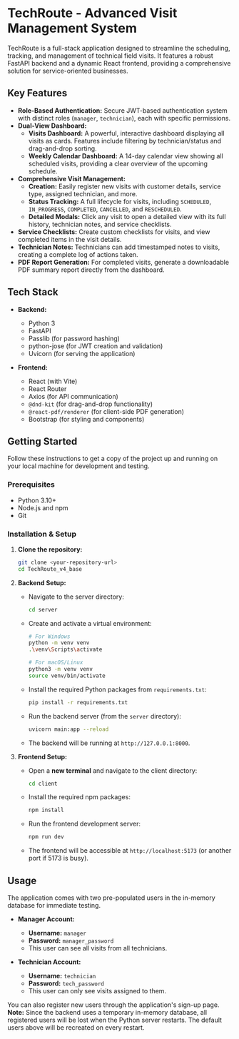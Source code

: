 # TechRoute - Advanced Visit Management System

TechRoute is a full-stack application designed to streamline the scheduling, tracking, and management of technical field visits. It features a robust FastAPI backend and a dynamic React frontend, providing a comprehensive solution for service-oriented businesses.

## Key Features

- **Role-Based Authentication:** Secure JWT-based authentication system with distinct roles (`manager`, `technician`), each with specific permissions.
- **Dual-View Dashboard:**
  - **Visits Dashboard:** A powerful, interactive dashboard displaying all visits as cards. Features include filtering by technician/status and drag-and-drop sorting.
  - **Weekly Calendar Dashboard:** A 14-day calendar view showing all scheduled visits, providing a clear overview of the upcoming schedule.
- **Comprehensive Visit Management:**
  - **Creation:** Easily register new visits with customer details, service type, assigned technician, and more.
  - **Status Tracking:** A full lifecycle for visits, including `SCHEDULED`, `IN_PROGRESS`, `COMPLETED`, `CANCELLED`, and `RESCHEDULED`.
  - **Detailed Modals:** Click any visit to open a detailed view with its full history, technician notes, and service checklists.
- **Service Checklists:** Create custom checklists for visits, and view completed items in the visit details.
- **Technician Notes:** Technicians can add timestamped notes to visits, creating a complete log of actions taken.
- **PDF Report Generation:** For completed visits, generate a downloadable PDF summary report directly from the dashboard.

## Tech Stack

- **Backend:**
  - Python 3
  - FastAPI
  - Passlib (for password hashing)
  - python-jose (for JWT creation and validation)
  - Uvicorn (for serving the application)

- **Frontend:**
  - React (with Vite)
  - React Router
  - Axios (for API communication)
  - `@dnd-kit` (for drag-and-drop functionality)
  - `@react-pdf/renderer` (for client-side PDF generation)
  - Bootstrap (for styling and components)

## Getting Started

Follow these instructions to get a copy of the project up and running on your local machine for development and testing.

### Prerequisites

- Python 3.10+
- Node.js and npm
- Git

### Installation & Setup

1.  **Clone the repository:**
    ```sh
    git clone <your-repository-url>
    cd TechRoute_v4_base
    ```

2.  **Backend Setup:**
    - Navigate to the server directory:
      ```sh
      cd server
      ```
    - Create and activate a virtual environment:
      ```sh
      # For Windows
      python -m venv venv
      .\venv\Scripts\activate
      
      # For macOS/Linux
      python3 -m venv venv
      source venv/bin/activate
      ```
    - Install the required Python packages from `requirements.txt`:
      ```sh
      pip install -r requirements.txt
      ```
    - Run the backend server (from the `server` directory):
      ```sh
      uvicorn main:app --reload
      ```
    - The backend will be running at `http://127.0.0.1:8000`.

3.  **Frontend Setup:**
    - Open a **new terminal** and navigate to the client directory:
      ```sh
      cd client
      ```
    - Install the required npm packages:
      ```sh
      npm install
      ```
    - Run the frontend development server:
      ```sh
      npm run dev
      ```
    - The frontend will be accessible at `http://localhost:5173` (or another port if 5173 is busy).

## Usage

The application comes with two pre-populated users in the in-memory database for immediate testing.

- **Manager Account:**
  - **Username:** `manager`
  - **Password:** `manager_password`
  - This user can see all visits from all technicians.

- **Technician Account:**
  - **Username:** `technician`
  - **Password:** `tech_password`
  - This user can only see visits assigned to them.

You can also register new users through the application's sign-up page. **Note:** Since the backend uses a temporary in-memory database, all registered users will be lost when the Python server restarts. The default users above will be recreated on every restart.